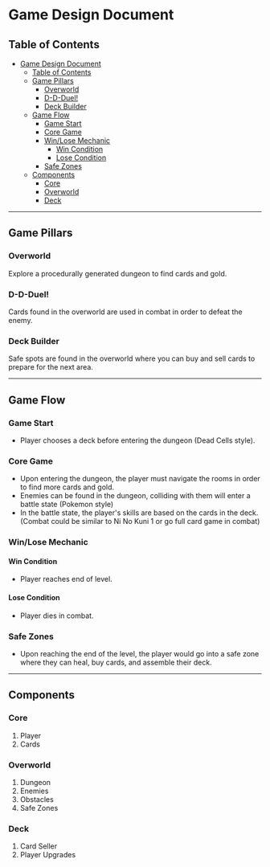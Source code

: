 # Game Design Document
## Table of Contents
- [Game Design Document](#game-design-document)
  - [Table of Contents](#table-of-contents)
  - [Game Pillars](#game-pillars)
    - [Overworld](#overworld)
    - [D-D-Duel!](#d-d-duel)
    - [Deck Builder](#deck-builder)
  - [Game Flow](#game-flow)
    - [Game Start](#game-start)
    - [Core Game](#core-game)
    - [Win/Lose Mechanic](#winlose-mechanic)
      - [Win Condition](#win-condition)
      - [Lose Condition](#lose-condition)
    - [Safe Zones](#safe-zones)
  - [Components](#components)
    - [Core](#core)
    - [Overworld](#overworld-1)
    - [Deck](#deck)
---
## Game Pillars
### Overworld
Explore a procedurally generated dungeon to find cards and gold.
### D-D-Duel!
Cards found in the overworld are used in combat in order to defeat the enemy.
### Deck Builder
Safe spots are found in the overworld where you can buy and sell cards to prepare for the next area.

---
## Game Flow
### Game Start
- Player chooses a deck before entering the dungeon (Dead Cells style).

### Core Game
- Upon entering the dungeon, the player must navigate the rooms in order to find more cards and gold.
- Enemies can be found in the dungeon, colliding with them will enter a battle state (Pokemon style)
- In the battle state, the player's skills are based on the cards in the deck. (Combat could be similar to Ni No Kuni 1 or go full card game in combat)

### Win/Lose Mechanic
#### Win Condition
- Player reaches end of level.

#### Lose Condition
- Player dies in combat.

### Safe Zones
- Upon reaching the end of the level, the player would go into a safe zone where they can heal, buy cards, and assemble their deck.

---

## Components
### Core
1. Player
2. Cards

### Overworld
1. Dungeon
2. Enemies
3. Obstacles
4. Safe Zones

### Deck
1. Card Seller
2. Player Upgrades